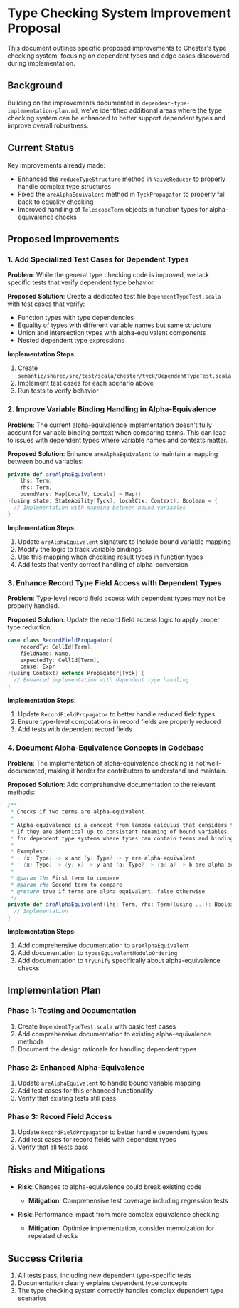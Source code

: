 # Type Checking System Improvement Proposal

This document outlines specific proposed improvements to Chester's type checking system, focusing on dependent types and edge cases discovered during implementation.

## Background

Building on the improvements documented in `dependent-type-implementation-plan.md`, we've identified additional areas where the type checking system can be enhanced to better support dependent types and improve overall robustness.

## Current Status

Key improvements already made:
- Enhanced the `reduceTypeStructure` method in `NaiveReducer` to properly handle complex type structures
- Fixed the `areAlphaEquivalent` method in `TyckPropagator` to properly fall back to equality checking
- Improved handling of `TelescopeTerm` objects in function types for alpha-equivalence checks

## Proposed Improvements

### 1. Add Specialized Test Cases for Dependent Types

**Problem**: While the general type checking code is improved, we lack specific tests that verify dependent type behavior.

**Proposed Solution**: Create a dedicated test file `DependentTypeTest.scala` with test cases that verify:

- Function types with type dependencies
- Equality of types with different variable names but same structure
- Union and intersection types with alpha-equivalent components
- Nested dependent type expressions

**Implementation Steps**:
1. Create `semantic/shared/src/test/scala/chester/tyck/DependentTypeTest.scala`
2. Implement test cases for each scenario above
3. Run tests to verify behavior

### 2. Improve Variable Binding Handling in Alpha-Equivalence

**Problem**: The current alpha-equivalence implementation doesn't fully account for variable binding context when comparing terms. This can lead to issues with dependent types where variable names and contexts matter.

**Proposed Solution**: Enhance `areAlphaEquivalent` to maintain a mapping between bound variables:

```scala
private def areAlphaEquivalent(
    lhs: Term,
    rhs: Term,
    boundVars: Map[LocalV, LocalV] = Map()
)(using state: StateAbility[Tyck], localCtx: Context): Boolean = {
  // Implementation with mapping between bound variables
}
```

**Implementation Steps**:
1. Update `areAlphaEquivalent` signature to include bound variable mapping
2. Modify the logic to track variable bindings
3. Use this mapping when checking result types in function types
4. Add tests that verify correct handling of alpha-conversion

### 3. Enhance Record Type Field Access with Dependent Types

**Problem**: Type-level record field access with dependent types may not be properly handled.

**Proposed Solution**: Update the record field access logic to apply proper type reduction:

```scala
case class RecordFieldPropagator(
    recordTy: CellId[Term],
    fieldName: Name,
    expectedTy: CellId[Term],
    cause: Expr
)(using Context) extends Propagator[Tyck] {
  // Enhanced implementation with dependent type handling
}
```

**Implementation Steps**:
1. Update `RecordFieldPropagator` to better handle reduced field types
2. Ensure type-level computations in record fields are properly reduced
3. Add tests with dependent record fields

### 4. Document Alpha-Equivalence Concepts in Codebase

**Problem**: The implementation of alpha-equivalence checking is not well-documented, making it harder for contributors to understand and maintain.

**Proposed Solution**: Add comprehensive documentation to the relevant methods:

```scala
/**
 * Checks if two terms are alpha-equivalent.
 * 
 * Alpha-equivalence is a concept from lambda calculus that considers terms equivalent
 * if they are identical up to consistent renaming of bound variables. This is crucial
 * for dependent type systems where types can contain terms and binding structure matters.
 * 
 * Examples:
 * - (x: Type) -> x and (y: Type) -> y are alpha-equivalent
 * - (x: Type) -> (y: x) -> y and (a: Type) -> (b: a) -> b are alpha-equivalent
 * 
 * @param lhs First term to compare
 * @param rhs Second term to compare
 * @return true if terms are alpha-equivalent, false otherwise
 */
private def areAlphaEquivalent(lhs: Term, rhs: Term)(using ...): Boolean = {
  // Implementation
}
```

**Implementation Steps**:
1. Add comprehensive documentation to `areAlphaEquivalent`
2. Add documentation to `typesEquivalentModuloOrdering`
3. Add documentation to `tryUnify` specifically about alpha-equivalence checks

## Implementation Plan

### Phase 1: Testing and Documentation

1. Create `DependentTypeTest.scala` with basic test cases
2. Add comprehensive documentation to existing alpha-equivalence methods
3. Document the design rationale for handling dependent types

### Phase 2: Enhanced Alpha-Equivalence

1. Update `areAlphaEquivalent` to handle bound variable mapping
2. Add test cases for this enhanced functionality
3. Verify that existing tests still pass

### Phase 3: Record Field Access

1. Update `RecordFieldPropagator` to better handle dependent types
2. Add test cases for record fields with dependent types
3. Verify that all tests pass

## Risks and Mitigations

- **Risk**: Changes to alpha-equivalence could break existing code
  - **Mitigation**: Comprehensive test coverage including regression tests

- **Risk**: Performance impact from more complex equivalence checking
  - **Mitigation**: Optimize implementation, consider memoization for repeated checks

## Success Criteria

1. All tests pass, including new dependent type-specific tests
2. Documentation clearly explains dependent type concepts
3. The type checking system correctly handles complex dependent type scenarios 